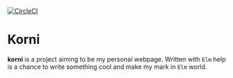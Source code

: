 [![CircleCI](https://circleci.com/gh/kornicameister/korni/tree/master.svg?style=svg)](https://circleci.com/gh/kornicameister/korni/tree/master)

# Korni

**korni** is a project aiming to be my personal webpage.
Written with `Elm` help is a chance to write something cool and make my mark in `Elm` world.

